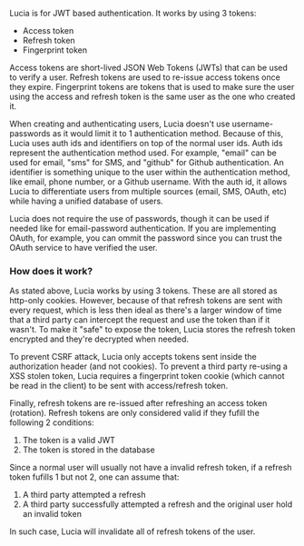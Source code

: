 Lucia is for JWT based authentication. It works by using 3 tokens:

-   Access token
-   Refresh token
-   Fingerprint token

Access tokens are short-lived JSON Web Tokens (JWTs) that can be used to verify a user. Refresh tokens are used to re-issue access tokens once they expire. Fingerprint tokens are tokens that is used to make sure the user using the access and refresh token is the same user as the one who created it.

When creating and authenticating users, Lucia doesn't use username-passwords as it would limit it to 1 authentication method. Because of this, Lucia uses auth ids and identifiers on top of the normal user ids. Auth ids represent the authentication method used. For example, "email" can be used for email, "sms" for SMS, and "github" for Github authentication. An identifier is something unique to the user within the authentication method, like email, phone number, or a Github username. With the auth id, it allows Lucia to differentiate users from multiple sources (email, SMS, OAuth, etc) while having a unified database of users.

Lucia does not require the use of passwords, though it can be used if needed like for email-password authentication. If you are implementing OAuth, for example, you can ommit the password since you can trust the OAuth service to have verified the user.

### How does it work?

As stated above, Lucia works by using 3 tokens. These are all stored as http-only cookies. However, because of that refresh tokens are sent with every request, which is less then ideal as there's a larger window of time that a third party can intercept the request and use the token than if it wasn't. To make it "safe" to expose the token, Lucia stores the refresh token encrypted and they're decrypted when needed. 

To prevent CSRF attack, Lucia only accepts tokens sent inside the authorization header (and not cookies). To prevent a third party re-using a XSS stolen token, Lucia requires a fingerprint token cookie (which cannot be read in the client) to be sent with access/refresh token.

Finally, refresh tokens are re-issued after refreshing an access token (rotation). Refresh tokens are only considered valid if they fufill the following 2 conditions:

1. The token is a valid JWT
2. The token is stored in the database

Since a normal user will usually not have a invalid refresh token, if a refresh token fufills 1 but not 2, one can assume that:

1. A third party attempted a refresh
2. A third party successfully attempted a refresh and the original user hold an invalid token

In such case, Lucia will invalidate all of refresh tokens of the user.